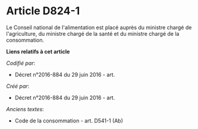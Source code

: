 # Article D824-1

Le Conseil national de l'alimentation est placé auprès du ministre chargé de l'agriculture, du ministre chargé de la santé et
du ministre chargé de la consommation.

**Liens relatifs à cet article**

_Codifié par_:

  - Décret n°2016-884 du 29 juin 2016 - art.

_Créé par_:

  - Décret n°2016-884 du 29 juin 2016 - art.

_Anciens textes_:

  - Code de la consommation - art. D541-1 (Ab)
